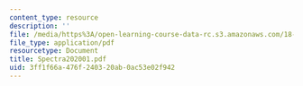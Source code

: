 ```yaml
---
content_type: resource
description: ''
file: /media/https%3A/open-learning-course-data-rc.s3.amazonaws.com/18-996-random-matrix-theory-and-its-applications-spring-2004/3ff1f66a476f240320ab0ac53e02f942_Spectra202001.pdf
file_type: application/pdf
resourcetype: Document
title: Spectra202001.pdf
uid: 3ff1f66a-476f-2403-20ab-0ac53e02f942
---
```


